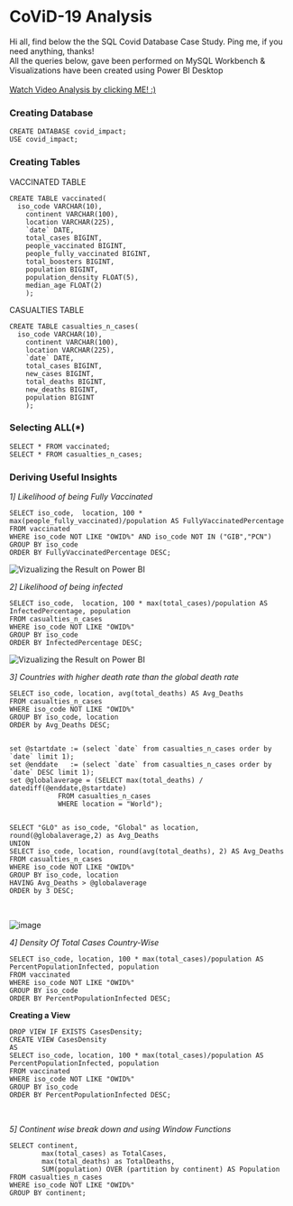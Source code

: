 # CoViD-19 Analysis
Hi all, find below the the SQL Covid Database Case Study. Ping me, if you need anything, thanks!</br>
All the queries below, gave been performed on MySQL Workbench & </br> 
Visualizations have been created using Power BI Desktop </br> </br>
[Watch Video Analysis by clicking ME! :)](https://www.youtube.com/watch?v=J0omdjocHeA)
</br>

### Creating Database
    CREATE DATABASE covid_impact;
    USE covid_impact;

### Creating Tables

VACCINATED TABLE

    CREATE TABLE vaccinated(
      iso_code VARCHAR(10),
        continent VARCHAR(100),
        location VARCHAR(225),
        `date` DATE,
        total_cases BIGINT,
        people_vaccinated BIGINT,
        people_fully_vaccinated BIGINT,
        total_boosters BIGINT,
        population BIGINT,
        population_density FLOAT(5),
        median_age FLOAT(2)
        );
       
       
CASUALTIES TABLE 


    CREATE TABLE casualties_n_cases(
      iso_code VARCHAR(10),
        continent VARCHAR(100),
        location VARCHAR(225),
        `date` DATE,
        total_cases BIGINT,
        new_cases BIGINT,
        total_deaths BIGINT,
        new_deaths BIGINT,
        population BIGINT
        );


### Selecting ALL(*)

    SELECT * FROM vaccinated; 
    SELECT * FROM casualties_n_cases;

### Deriving Useful Insights
*1] Likelihood of being Fully Vaccinated*

    SELECT iso_code,  location, 100 * max(people_fully_vaccinated)/population AS FullyVaccinatedPercentage
    FROM vaccinated
    WHERE iso_code NOT LIKE "OWID%" AND iso_code NOT IN ("GIB","PCN")
    GROUP BY iso_code
    ORDER BY FullyVaccinatedPercentage DESC;


![Vizualizing the Result on Power BI](https://user-images.githubusercontent.com/91784043/172777483-9b1cfdb5-79e5-45c1-8d99-22accb126a7d.png)
</br>


*2] Likelihood of being infected*

    SELECT iso_code,  location, 100 * max(total_cases)/population AS InfectedPercentage, population
    FROM casualties_n_cases
    WHERE iso_code NOT LIKE "OWID%"
    GROUP BY iso_code
    ORDER BY InfectedPercentage DESC;


![Vizualizing the Result on Power BI](https://user-images.githubusercontent.com/91784043/172777687-5b424277-3890-4b2b-b0b3-0bf4668ab364.png)
</br>



*3] Countries with higher death rate than the global death rate*

    SELECT iso_code, location, avg(total_deaths) AS Avg_Deaths
    FROM casualties_n_cases
    WHERE iso_code NOT LIKE "OWID%" 
    GROUP BY iso_code, location
    ORDER by Avg_Deaths DESC;


    set @startdate := (select `date` from casualties_n_cases order by `date` limit 1);
    set @enddate   := (select `date` from casualties_n_cases order by `date` DESC limit 1);
    set @globalaverage = (SELECT max(total_deaths) / datediff(@enddate,@startdate)
                FROM casualties_n_cases 
                WHERE location = "World");


    SELECT "GLO" as iso_code, "Global" as location, round(@globalaverage,2) as Avg_Deaths
    UNION
    SELECT iso_code, location, round(avg(total_deaths), 2) AS Avg_Deaths
    FROM casualties_n_cases
    WHERE iso_code NOT LIKE "OWID%"
    GROUP BY iso_code, location
    HAVING Avg_Deaths > @globalaverage
    ORDER by 3 DESC;
</br>

![image](https://user-images.githubusercontent.com/91784043/174632741-690cc3f1-7cc4-432f-ae44-fba6ece139e1.png)


*4] Density Of Total Cases Country-Wise*

    SELECT iso_code, location, 100 * max(total_cases)/population AS PercentPopulationInfected, population
    FROM vaccinated
    WHERE iso_code NOT LIKE "OWID%"
    GROUP BY iso_code
    ORDER BY PercentPopulationInfected DESC;

**Creating a View**

    DROP VIEW IF EXISTS CasesDensity;
    CREATE VIEW CasesDensity
    AS
    SELECT iso_code, location, 100 * max(total_cases)/population AS PercentPopulationInfected, population
    FROM vaccinated
    WHERE iso_code NOT LIKE "OWID%"
    GROUP BY iso_code
    ORDER BY PercentPopulationInfected DESC;
</br>


*5] Continent wise break down and using Window Functions*

    SELECT continent, 
            max(total_cases) as TotalCases, 
            max(total_deaths) as TotalDeaths, 
            SUM(population) OVER (partition by continent) AS Population
    FROM casualties_n_cases
    WHERE iso_code NOT LIKE "OWID%"
    GROUP BY continent;
